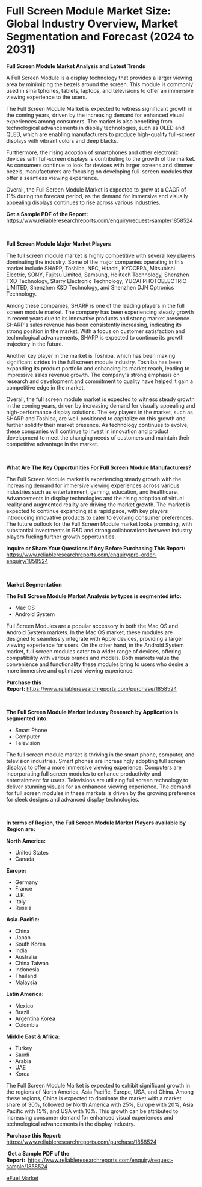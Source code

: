 <p><h1>Full Screen Module Market Size: Global Industry Overview, Market Segmentation and Forecast (2024 to 2031)</h1></p><p><strong>Full Screen Module Market Analysis and Latest Trends</strong></p>
<p><p>A Full Screen Module is a display technology that provides a larger viewing area by minimizing the bezels around the screen. This module is commonly used in smartphones, tablets, laptops, and televisions to offer an immersive viewing experience to the users.</p><p>The Full Screen Module Market is expected to witness significant growth in the coming years, driven by the increasing demand for enhanced visual experiences among consumers. The market is also benefiting from technological advancements in display technologies, such as OLED and QLED, which are enabling manufacturers to produce high-quality full-screen displays with vibrant colors and deep blacks.</p><p>Furthermore, the rising adoption of smartphones and other electronic devices with full-screen displays is contributing to the growth of the market. As consumers continue to look for devices with larger screens and slimmer bezels, manufacturers are focusing on developing full-screen modules that offer a seamless viewing experience.</p><p>Overall, the Full Screen Module Market is expected to grow at a CAGR of 11% during the forecast period, as the demand for immersive and visually appealing displays continues to rise across various industries.</p></p>
<p><strong>Get a Sample PDF of the Report:&nbsp;</strong> <a href="https://www.reliableresearchreports.com/enquiry/request-sample/1858524">https://www.reliableresearchreports.com/enquiry/request-sample/1858524</a></p>
<p>&nbsp;</p>
<p><strong>Full Screen Module Major Market Players</strong></p>
<p><p>The full screen module market is highly competitive with several key players dominating the industry. Some of the major companies operating in this market include SHARP, Toshiba, NEC, Hitachi, KYOCERA, Mitsubishi Electric, SONY, Fujitsu Limited, Samsung, Holitech Technology, Shenzhen TXD Technology, Starry Electronic Technology, YUCAI PHOTOELECTRIC LIMITED, Shenzhen K&D Technology, and Shenzhen DJN Optronics Technology.</p><p>Among these companies, SHARP is one of the leading players in the full screen module market. The company has been experiencing steady growth in recent years due to its innovative products and strong market presence. SHARP's sales revenue has been consistently increasing, indicating its strong position in the market. With a focus on customer satisfaction and technological advancements, SHARP is expected to continue its growth trajectory in the future.</p><p>Another key player in the market is Toshiba, which has been making significant strides in the full screen module industry. Toshiba has been expanding its product portfolio and enhancing its market reach, leading to impressive sales revenue growth. The company's strong emphasis on research and development and commitment to quality have helped it gain a competitive edge in the market.</p><p>Overall, the full screen module market is expected to witness steady growth in the coming years, driven by increasing demand for visually appealing and high-performance display solutions. The key players in the market, such as SHARP and Toshiba, are well-positioned to capitalize on this growth and further solidify their market presence. As technology continues to evolve, these companies will continue to invest in innovation and product development to meet the changing needs of customers and maintain their competitive advantage in the market.</p></p>
<p>&nbsp;</p>
<p><strong>What Are The Key Opportunities For Full Screen Module Manufacturers?</strong></p>
<p><p>The Full Screen Module market is experiencing steady growth with the increasing demand for immersive viewing experiences across various industries such as entertainment, gaming, education, and healthcare. Advancements in display technologies and the rising adoption of virtual reality and augmented reality are driving the market growth. The market is expected to continue expanding at a rapid pace, with key players introducing innovative products to cater to evolving consumer preferences. The future outlook for the Full Screen Module market looks promising, with substantial investments in R&D and strong collaborations between industry players fueling further growth opportunities.</p></p>
<p><strong>Inquire or Share Your Questions If Any Before Purchasing This Report:</strong> <a href="https://www.reliableresearchreports.com/enquiry/pre-order-enquiry/1858524">https://www.reliableresearchreports.com/enquiry/pre-order-enquiry/1858524</a></p>
<p>&nbsp;</p>
<p><strong>Market Segmentation</strong></p>
<p><strong>The Full Screen Module Market Analysis by types is segmented into:</strong></p>
<p><ul><li>Mac OS</li><li>Android System</li></ul></p>
<p><p>Full Screen Modules are a popular accessory in both the Mac OS and Android System markets. In the Mac OS market, these modules are designed to seamlessly integrate with Apple devices, providing a larger viewing experience for users. On the other hand, in the Android System market, full screen modules cater to a wider range of devices, offering compatibility with various brands and models. Both markets value the convenience and functionality these modules bring to users who desire a more immersive and optimized viewing experience.</p></p>
<p><strong>Purchase this Report:&nbsp;</strong><a href="https://www.reliableresearchreports.com/purchase/1858524">https://www.reliableresearchreports.com/purchase/1858524</a></p>
<p>&nbsp;</p>
<p><strong>The Full Screen Module Market Industry Research by Application is segmented into:</strong></p>
<p><ul><li>Smart Phone</li><li>Computer</li><li>Television</li></ul></p>
<p><p>The full screen module market is thriving in the smart phone, computer, and television industries. Smart phones are increasingly adopting full screen displays to offer a more immersive viewing experience. Computers are incorporating full screen modules to enhance productivity and entertainment for users. Televisions are utilizing full screen technology to deliver stunning visuals for an enhanced viewing experience. The demand for full screen modules in these markets is driven by the growing preference for sleek designs and advanced display technologies.</p></p>
<p>&nbsp;</p>
<p><strong>In terms of Region, the Full Screen Module Market Players available by Region are:</strong></p>
<p>
    <p> <strong> North America: </strong>
        <ul>
            <li>United States</li>
            <li>Canada</li>
        </ul>
        </p> 
    <p> <strong> Europe: </strong>
        <ul>
            <li>Germany</li>
            <li>France</li>
            <li>U.K.</li>
            <li>Italy</li>
            <li>Russia</li>
        </ul>
        </p> 
    <p> <strong> Asia-Pacific: </strong>
        <ul>
            <li>China</li>
            <li>Japan</li>
            <li>South Korea</li>
            <li>India</li>
            <li>Australia</li>
            <li>China Taiwan</li>
            <li>Indonesia</li>
            <li>Thailand</li>
            <li>Malaysia</li>
        </ul>
        </p> 
    <p> <strong> Latin America: </strong>
        <ul>
            <li>Mexico</li>
            <li>Brazil</li>
            <li>Argentina Korea</li>
            <li>Colombia</li>
        </ul>
        </p> 
    <p> <strong> Middle East & Africa: </strong>
        <ul>
            <li>Turkey</li>
            <li>Saudi</li>
            <li>Arabia</li>
            <li>UAE</li>
            <li>Korea</li>
        </ul>
    </p>
    </p>
<p><p>The Full Screen Module Market is expected to exhibit significant growth in the regions of North America, Asia Pacific, Europe, USA, and China. Among these regions, China is expected to dominate the market with a market share of 30%, followed by North America with 25%, Europe with 20%, Asia Pacific with 15%, and USA with 10%. This growth can be attributed to increasing consumer demand for enhanced visual experiences and technological advancements in the display industry.</p></p>
<p><strong>Purchase this Report: </strong><a href="https://www.reliableresearchreports.com/purchase/1858524">https://www.reliableresearchreports.com/purchase/1858524</a></p>
<p>&nbsp;<strong>Get a Sample PDF of the Report:&nbsp;&nbsp;</strong><a href="https://www.reliableresearchreports.com/enquiry/request-sample/1858524">https://www.reliableresearchreports.com/enquiry/request-sample/1858524</a></p>
<p><strong></strong></p>
<p><p><a href="https://changeable-paste-463.notion.site/eFuel-Market-Size-and-Growth-Market-Segmentation-Regional-and-Country-Breakdowns-and-Market-Trend-26a481c9820d42ae8f8ec2d8a5229a69">eFuel Market</a></p></p>